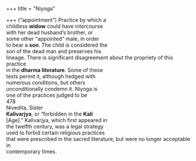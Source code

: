 +++
title = "Niyoga"

+++
(“appointment”) Practice by which a  
childless **widow** could have intercourse  
with her dead husband’s brother, or  
some other “appointed” male, in order  
to bear a **son**. The child is considered the  
son of the dead man and preserves his  
lineage. There is significant disagreement about the propriety of this practice  
in the **dharma literature**. Some of these  
texts permit it, although hedged with  
numerous conditions, but others  
unconditionally condemn it. Niyoga is  
one of the practices judged to be  
478  
Nivedita, Sister  
**Kalivarjya**, or “forbidden in the **Kali**  
[Age].” Kalivarjya, which first appeared in  
the twelfth century, was a legal strategy  
used to forbid certain religious practices  
that were prescribed in the sacred literature, but were no longer acceptable in  
contemporary times.